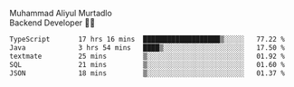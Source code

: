 Muhammad Aliyul Murtadlo
<br>
Backend Developer 👨‍💻
<br>
<!--START_SECTION:waka-->

```txt
TypeScript       17 hrs 16 mins  ███████████████████▒░░░░░   77.22 %
Java             3 hrs 54 mins   ████▒░░░░░░░░░░░░░░░░░░░░   17.50 %
textmate         25 mins         ▒░░░░░░░░░░░░░░░░░░░░░░░░   01.92 %
SQL              21 mins         ▒░░░░░░░░░░░░░░░░░░░░░░░░   01.60 %
JSON             18 mins         ▒░░░░░░░░░░░░░░░░░░░░░░░░   01.37 %
```

<!--END_SECTION:waka-->
